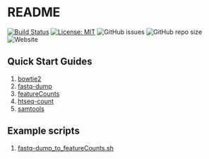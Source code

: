 # README

[![Build Status](https://travis-ci.com/rnnh/bioinfo-notebook.svg?branch=master)](https://travis-ci.com/rnnh/bioinfo-notebook)
[![License: MIT](https://img.shields.io/badge/License-MIT-yellow.svg)](https://opensource.org/licenses/MIT)
![GitHub issues](https://img.shields.io/github/issues/rnnh/bioinfo-notebook)
![GitHub repo size](https://img.shields.io/github/repo-size/rnnh/bioinfo-notebook)
![Website](https://img.shields.io/website?url=https%3A%2F%2Frnnh.github.io%2Fbioinfo-notebook)

## Quick Start Guides

1. [bowtie2](docs/bowtie2.md)
2. [fastq-dump](docs/fastq-dump.md)
3. [featureCounts](docs/featureCounts.md)
4. [htseq-count](docs/htseq-count.md)
5. [samtools](docs/samtools.md)

## Example scripts

1. [fastq-dump_to_featureCounts.sh](docs/fastq-dump_to_featureCounts.md)
